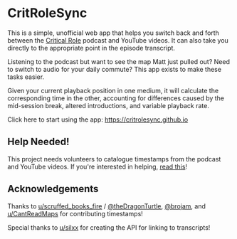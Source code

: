 # CritRoleSync

This is a simple, unofficial web app that helps you switch back and forth
between the [Critical Role](https://critrole.com) podcast and YouTube videos.
It can also take you directly to the appropriate point in the episode
transcript.

Listening to the podcast but want to see the map Matt just pulled out? Need to
switch to audio for your daily commute? This app exists to make these tasks
easier.

Given your current playback position in one medium, it will calculate the
corresponding time in the other, accounting for differences caused by the
mid-session break, altered introductions, and variable playback rate.

Click here to start using the app: https://critrolesync.github.io

## Help Needed!

This project needs volunteers to catalogue timestamps from the podcast and
YouTube videos. If you're interested in helping, [read
this](https://github.com/critrolesync/critrolesync.github.io/issues/1)!

## Acknowledgements

Thanks to
[u/scruffed_books_fire](https://www.reddit.com/user/scruffed_books_fire) /
[@theDragonTurtle](https://github.com/theDragonTurtle),
[@brojam](https://github.com/brojam), and
[u/CantReadMaps](https://www.reddit.com/user/CantReadMaps)
for contributing timestamps!

Special thanks to [u/silxx](https://www.reddit.com/user/silxx/) for creating
the API for linking to transcripts!
